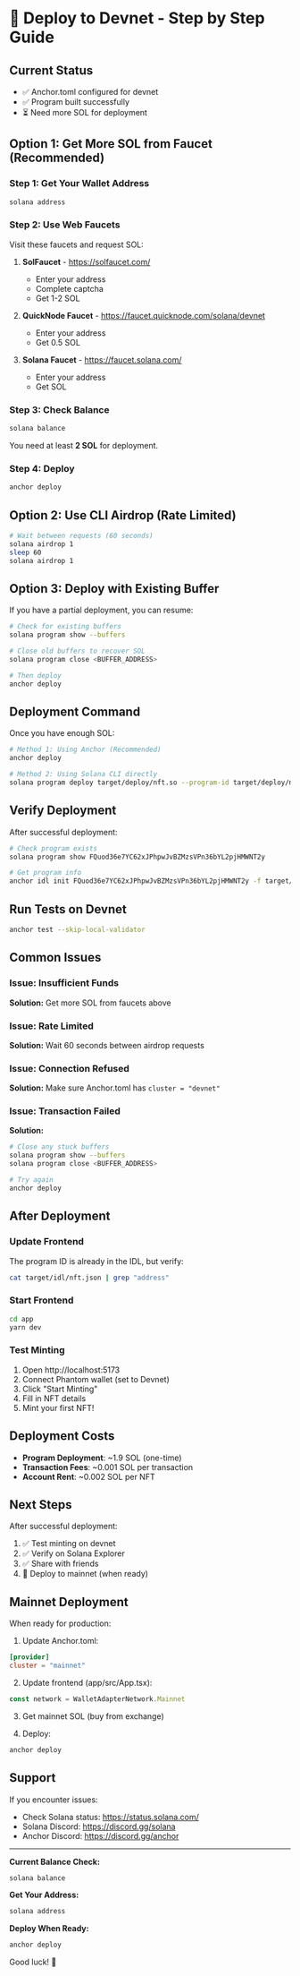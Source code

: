 # 🚀 Deploy to Devnet - Step by Step Guide

## Current Status
- ✅ Anchor.toml configured for devnet
- ✅ Program built successfully
- ⏳ Need more SOL for deployment

## Option 1: Get More SOL from Faucet (Recommended)

### Step 1: Get Your Wallet Address
```bash
solana address
```

### Step 2: Use Web Faucets
Visit these faucets and request SOL:

1. **SolFaucet** - https://solfaucet.com/
   - Enter your address
   - Complete captcha
   - Get 1-2 SOL

2. **QuickNode Faucet** - https://faucet.quicknode.com/solana/devnet
   - Enter your address
   - Get 0.5 SOL

3. **Solana Faucet** - https://faucet.solana.com/
   - Enter your address
   - Get SOL

### Step 3: Check Balance
```bash
solana balance
```
You need at least **2 SOL** for deployment.

### Step 4: Deploy
```bash
anchor deploy
```

## Option 2: Use CLI Airdrop (Rate Limited)

```bash
# Wait between requests (60 seconds)
solana airdrop 1
sleep 60
solana airdrop 1
```

## Option 3: Deploy with Existing Buffer

If you have a partial deployment, you can resume:

```bash
# Check for existing buffers
solana program show --buffers

# Close old buffers to recover SOL
solana program close <BUFFER_ADDRESS>

# Then deploy
anchor deploy
```

## Deployment Command

Once you have enough SOL:

```bash
# Method 1: Using Anchor (Recommended)
anchor deploy

# Method 2: Using Solana CLI directly
solana program deploy target/deploy/nft.so --program-id target/deploy/nft-keypair.json
```

## Verify Deployment

After successful deployment:

```bash
# Check program exists
solana program show FQuod36e7YC62xJPhpwJvBZMzsVPn36bYL2pjHMWNT2y

# Get program info
anchor idl init FQuod36e7YC62xJPhpwJvBZMzsVPn36bYL2pjHMWNT2y -f target/idl/nft.json
```

## Run Tests on Devnet

```bash
anchor test --skip-local-validator
```

## Common Issues

### Issue: Insufficient Funds
**Solution:** Get more SOL from faucets above

### Issue: Rate Limited
**Solution:** Wait 60 seconds between airdrop requests

### Issue: Connection Refused
**Solution:** Make sure Anchor.toml has `cluster = "devnet"`

### Issue: Transaction Failed
**Solution:** 
```bash
# Close any stuck buffers
solana program show --buffers
solana program close <BUFFER_ADDRESS>

# Try again
anchor deploy
```

## After Deployment

### Update Frontend
The program ID is already in the IDL, but verify:
```bash
cat target/idl/nft.json | grep "address"
```

### Start Frontend
```bash
cd app
yarn dev
```

### Test Minting
1. Open http://localhost:5173
2. Connect Phantom wallet (set to Devnet)
3. Click "Start Minting"
4. Fill in NFT details
5. Mint your first NFT!

## Deployment Costs

- **Program Deployment**: ~1.9 SOL (one-time)
- **Transaction Fees**: ~0.001 SOL per transaction
- **Account Rent**: ~0.002 SOL per NFT

## Next Steps

After successful deployment:

1. ✅ Test minting on devnet
2. ✅ Verify on Solana Explorer
3. ✅ Share with friends
4. 🚀 Deploy to mainnet (when ready)

## Mainnet Deployment

When ready for production:

1. Update Anchor.toml:
```toml
[provider]
cluster = "mainnet"
```

2. Update frontend (app/src/App.tsx):
```typescript
const network = WalletAdapterNetwork.Mainnet
```

3. Get mainnet SOL (buy from exchange)

4. Deploy:
```bash
anchor deploy
```

## Support

If you encounter issues:
- Check Solana status: https://status.solana.com/
- Solana Discord: https://discord.gg/solana
- Anchor Discord: https://discord.gg/anchor

---

**Current Balance Check:**
```bash
solana balance
```

**Get Your Address:**
```bash
solana address
```

**Deploy When Ready:**
```bash
anchor deploy
```

Good luck! 🚀
